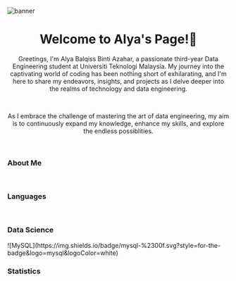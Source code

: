 ![banner](https://github.com/aly4blqss/aly4blqss/assets/121602362/642bf7e9-b9ee-4b54-afc4-05d1aaf94166)

<h1 align="center">Welcome to Alya's Page!🤗</h1>

<p align="center">Greetings, I'm Alya Balqiss Binti Azahar, a passionate third-year Data Engineering student at Universiti Teknologi Malaysia. My journey into the captivating world of coding has been nothing short of exhilarating, and I'm here to share my endeavors, insights, and projects as I delve deeper into the realms of technology and data engineering.</p>
<br>
<p align="center">As I embrace the challenge of mastering the art of data engineering, my aim is to continuously expand my knowledge, enhance my skills, and explore the endless possiblities.</p>
<br>
<h3>About Me</h3>
<p></p>
<br>
<h3>Languages</h3>
<br>
<h3>Data Science</h3>
![MySQL](https://img.shields.io/badge/mysql-%2300f.svg?style=for-the-badge&logo=mysql&logoColor=white)
<br>
<h3>Statistics</h3>
<!--
**aly4blqss/aly4blqss** is a ✨ _special_ ✨ repository because its `README.md` (this file) appears on your GitHub profile.

Here are some ideas to get you started:

- 🔭 Greetings, I am Alya Balqiss, a dedicated third-year student pursuing my studies in Data Engineering at Universiti Teknologi Malaysia.
- 🌱 I’m currently learning ...
- 👯 I’m looking to collaborate on ...
- 🤔 I’m looking for help with ...
- 💬 Ask me about ...
- 📫 How to reach me: ...
- 😄 Pronouns: ...
- ⚡ Fun fact: ...
-->
